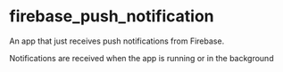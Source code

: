 # firebase_push_notification

An app that just receives push notifications from Firebase.

Notifications are received when the app is running or in the background
